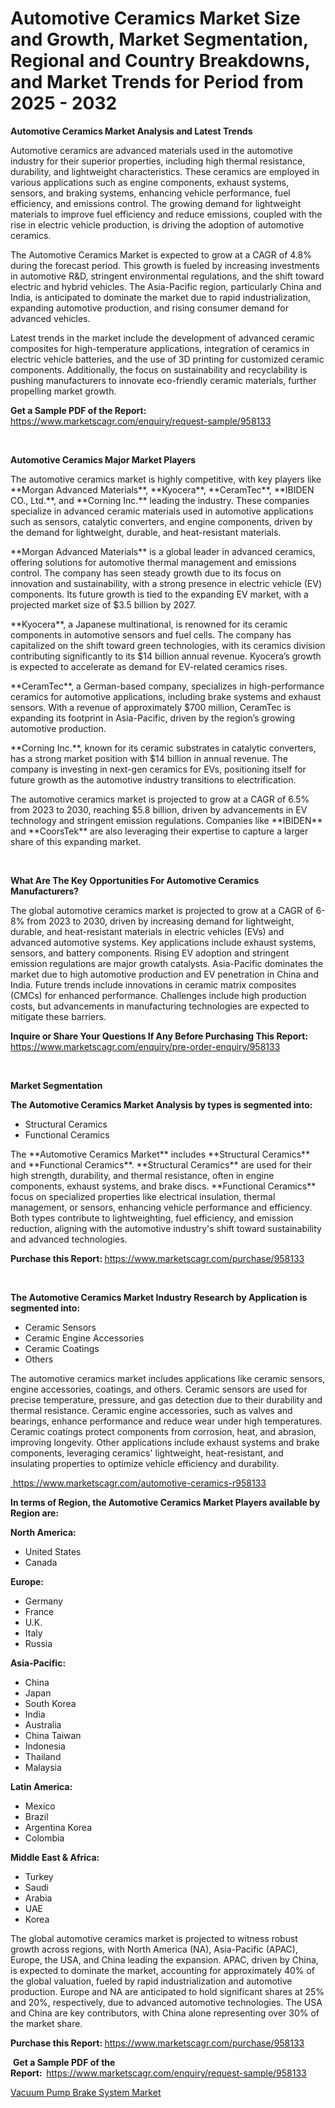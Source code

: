 <p><h1>Automotive Ceramics Market Size and Growth, Market Segmentation, Regional and Country Breakdowns, and Market Trends for Period from 2025 -  2032</h1></p><p><strong>Automotive Ceramics Market Analysis and Latest Trends</strong></p>
<p><p>Automotive ceramics are advanced materials used in the automotive industry for their superior properties, including high thermal resistance, durability, and lightweight characteristics. These ceramics are employed in various applications such as engine components, exhaust systems, sensors, and braking systems, enhancing vehicle performance, fuel efficiency, and emissions control. The growing demand for lightweight materials to improve fuel efficiency and reduce emissions, coupled with the rise in electric vehicle production, is driving the adoption of automotive ceramics.</p><p>The Automotive Ceramics Market is expected to grow at a CAGR of 4.8% during the forecast period. This growth is fueled by increasing investments in automotive R&D, stringent environmental regulations, and the shift toward electric and hybrid vehicles. The Asia-Pacific region, particularly China and India, is anticipated to dominate the market due to rapid industrialization, expanding automotive production, and rising consumer demand for advanced vehicles.</p><p>Latest trends in the market include the development of advanced ceramic composites for high-temperature applications, integration of ceramics in electric vehicle batteries, and the use of 3D printing for customized ceramic components. Additionally, the focus on sustainability and recyclability is pushing manufacturers to innovate eco-friendly ceramic materials, further propelling market growth.</p></p>
<p><strong>Get a Sample PDF of the Report:&nbsp;</strong> <a href="https://www.marketscagr.com/enquiry/request-sample/958133?utm_campaign=2003&utm_medium=2&utm_source=Github&utm_content=ia&utm_term=23012025&utm_id=automotive-ceramics">https://www.marketscagr.com/enquiry/request-sample/958133</a></p>
<p>&nbsp;</p>
<p><strong>Automotive Ceramics Major Market Players</strong></p>
<p><p>The automotive ceramics market is highly competitive, with key players like **Morgan Advanced Materials**, **Kyocera**, **CeramTec**, **IBIDEN CO., Ltd.**, and **Corning Inc.** leading the industry. These companies specialize in advanced ceramic materials used in automotive applications such as sensors, catalytic converters, and engine components, driven by the demand for lightweight, durable, and heat-resistant materials.</p><p>**Morgan Advanced Materials** is a global leader in advanced ceramics, offering solutions for automotive thermal management and emissions control. The company has seen steady growth due to its focus on innovation and sustainability, with a strong presence in electric vehicle (EV) components. Its future growth is tied to the expanding EV market, with a projected market size of $3.5 billion by 2027.</p><p>**Kyocera**, a Japanese multinational, is renowned for its ceramic components in automotive sensors and fuel cells. The company has capitalized on the shift toward green technologies, with its ceramics division contributing significantly to its $14 billion annual revenue. Kyocera’s growth is expected to accelerate as demand for EV-related ceramics rises.</p><p>**CeramTec**, a German-based company, specializes in high-performance ceramics for automotive applications, including brake systems and exhaust sensors. With a revenue of approximately $700 million, CeramTec is expanding its footprint in Asia-Pacific, driven by the region’s growing automotive production.</p><p>**Corning Inc.**, known for its ceramic substrates in catalytic converters, has a strong market position with $14 billion in annual revenue. The company is investing in next-gen ceramics for EVs, positioning itself for future growth as the automotive industry transitions to electrification.</p><p>The automotive ceramics market is projected to grow at a CAGR of 6.5% from 2023 to 2030, reaching $5.8 billion, driven by advancements in EV technology and stringent emission regulations. Companies like **IBIDEN** and **CoorsTek** are also leveraging their expertise to capture a larger share of this expanding market.</p></p>
<p>&nbsp;</p>
<p><strong>What Are The Key Opportunities For Automotive Ceramics Manufacturers?</strong></p>
<p><p>The global automotive ceramics market is projected to grow at a CAGR of 6-8% from 2023 to 2030, driven by increasing demand for lightweight, durable, and heat-resistant materials in electric vehicles (EVs) and advanced automotive systems. Key applications include exhaust systems, sensors, and battery components. Rising EV adoption and stringent emission regulations are major growth catalysts. Asia-Pacific dominates the market due to high automotive production and EV penetration in China and India. Future trends include innovations in ceramic matrix composites (CMCs) for enhanced performance. Challenges include high production costs, but advancements in manufacturing technologies are expected to mitigate these barriers.</p></p>
<p><strong>Inquire or Share Your Questions If Any Before Purchasing This Report:</strong> <a href="https://www.marketscagr.com/enquiry/pre-order-enquiry/958133?utm_campaign=2003&utm_medium=2&utm_source=Github&utm_content=ia&utm_term=23012025&utm_id=automotive-ceramics">https://www.marketscagr.com/enquiry/pre-order-enquiry/958133</a></p>
<p>&nbsp;</p>
<p><strong>Market Segmentation</strong></p>
<p><strong>The Automotive Ceramics Market Analysis by types is segmented into:</strong></p>
<p><ul><li>Structural Ceramics</li><li>Functional Ceramics</li></ul></p>
<p><p>The **Automotive Ceramics Market** includes **Structural Ceramics** and **Functional Ceramics**. **Structural Ceramics** are used for their high strength, durability, and thermal resistance, often in engine components, exhaust systems, and brake discs. **Functional Ceramics** focus on specialized properties like electrical insulation, thermal management, or sensors, enhancing vehicle performance and efficiency. Both types contribute to lightweighting, fuel efficiency, and emission reduction, aligning with the automotive industry's shift toward sustainability and advanced technologies.</p></p>
<p><strong>Purchase this Report:&nbsp;</strong><a href="https://www.marketscagr.com/purchase/958133?utm_campaign=2003&utm_medium=2&utm_source=Github&utm_content=ia&utm_term=23012025&utm_id=automotive-ceramics">https://www.marketscagr.com/purchase/958133</a></p>
<p>&nbsp;</p>
<p><strong>The Automotive Ceramics Market Industry Research by Application is segmented into:</strong></p>
<p><ul><li>Ceramic Sensors</li><li>Ceramic Engine Accessories</li><li>Ceramic Coatings</li><li>Others</li></ul></p>
<p><p>The automotive ceramics market includes applications like ceramic sensors, engine accessories, coatings, and others. Ceramic sensors are used for precise temperature, pressure, and gas detection due to their durability and thermal resistance. Ceramic engine accessories, such as valves and bearings, enhance performance and reduce wear under high temperatures. Ceramic coatings protect components from corrosion, heat, and abrasion, improving longevity. Other applications include exhaust systems and brake components, leveraging ceramics' lightweight, heat-resistant, and insulating properties to optimize vehicle efficiency and durability.</p></p>
<p><a href="https://www.marketscagr.com/automotive-ceramics-r958133?utm_campaign=2003&utm_medium=2&utm_source=Github&utm_content=ia&utm_term=23012025&utm_id=automotive-ceramics">&nbsp;https://www.marketscagr.com/automotive-ceramics-r958133</a></p>
<p><strong>In terms of Region, the Automotive Ceramics Market Players available by Region are:</strong></p>
<p>
    <p> <strong> North America: </strong>
        <ul>
            <li>United States</li>
            <li>Canada</li>
        </ul>
        </p> 
    <p> <strong> Europe: </strong>
        <ul>
            <li>Germany</li>
            <li>France</li>
            <li>U.K.</li>
            <li>Italy</li>
            <li>Russia</li>
        </ul>
        </p> 
    <p> <strong> Asia-Pacific: </strong>
        <ul>
            <li>China</li>
            <li>Japan</li>
            <li>South Korea</li>
            <li>India</li>
            <li>Australia</li>
            <li>China Taiwan</li>
            <li>Indonesia</li>
            <li>Thailand</li>
            <li>Malaysia</li>
        </ul>
        </p> 
    <p> <strong> Latin America: </strong>
        <ul>
            <li>Mexico</li>
            <li>Brazil</li>
            <li>Argentina Korea</li>
            <li>Colombia</li>
        </ul>
        </p> 
    <p> <strong> Middle East & Africa: </strong>
        <ul>
            <li>Turkey</li>
            <li>Saudi</li>
            <li>Arabia</li>
            <li>UAE</li>
            <li>Korea</li>
        </ul>
    </p>
    </p>
<p><p>The global automotive ceramics market is projected to witness robust growth across regions, with North America (NA), Asia-Pacific (APAC), Europe, the USA, and China leading the expansion. APAC, driven by China, is expected to dominate the market, accounting for approximately 40% of the global valuation, fueled by rapid industrialization and automotive production. Europe and NA are anticipated to hold significant shares at 25% and 20%, respectively, due to advanced automotive technologies. The USA and China are key contributors, with China alone representing over 30% of the market share.</p></p>
<p><strong>Purchase this Report: </strong><a href="https://www.marketscagr.com/purchase/958133?utm_campaign=2003&utm_medium=2&utm_source=Github&utm_content=ia&utm_term=23012025&utm_id=automotive-ceramics">https://www.marketscagr.com/purchase/958133</a></p>
<p>&nbsp;<strong>Get a Sample PDF of the Report:&nbsp;&nbsp;</strong><a href="https://www.marketscagr.com/enquiry/request-sample/958133?utm_campaign=2003&utm_medium=2&utm_source=Github&utm_content=ia&utm_term=23012025&utm_id=automotive-ceramics">https://www.marketscagr.com/enquiry/request-sample/958133</a></p>
<p><strong></strong></p>
<p><p><a href="https://github.com/gulaimolin/Market-Research-Report-List-7/blob/main/vacuum-pump-brake-system-market.md?utm_campaign=2003&utm_medium=2&utm_source=Github&utm_content=ia&utm_term=23012025&utm_id=automotive-ceramics">Vacuum Pump Brake System Market</a></p></p>
